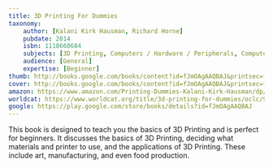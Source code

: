 ```yaml
---
title: 3D Printing For Dummies
taxonomy:
	author: [Kalani Kirk Hausman, Richard Horne]
	pubdate: 2014
	isbn: 1118660684
	subjects: [3D Printing, Computers / Hardware / Peripherals, Computers / Hardware / General]
	audience: [General]
	expertise: [Beginner]
thumb: http://books.google.com/books/content?id=fJmOAgAAQBAJ&printsec=frontcover&img=1&zoom=1&imgtk=AFLRE725G9EpmNtCUzhD5CJYwk_dsoOOWPF_sov804t3kEMhTDS-hjjNxt954DBESCD2jGtSUWrw3o8xDAqcMMhwqcq_OWBN4WXvhkoVnJYK10acEVcdWaMDKXi8JXdz8vh5i9KeS55F&source=gbs_api
cover: http://books.google.com/books/content?id=fJmOAgAAQBAJ&printsec=frontcover&img=1&zoom=1&imgtk=AFLRE725G9EpmNtCUzhD5CJYwk_dsoOOWPF_sov804t3kEMhTDS-hjjNxt954DBESCD2jGtSUWrw3o8xDAqcMMhwqcq_OWBN4WXvhkoVnJYK10acEVcdWaMDKXi8JXdz8vh5i9KeS55F&source=gbs_api
amazon: https://www.amazon.com/Printing-Dummies-Kalani-Kirk-Hausman/dp/1118660757/ref=sr_1_5?keywords=3D+printing+for+dummies&qid=1569256815&s=gateway&sr=8-5
worldcat: https://www.worldcat.org/title/3d-printing-for-dummies/oclc/900057826&referer=brief_results
google: https://play.google.com/store/books/details?id=fJmOAgAAQBAJ
---
```

This book is designed to teach you the basics of 3D Printing and is perfect for beginners.  It discusses the basics of 3D Printing, deciding what materials and printer to use, and the applications of 3D Printing.  These include art, manufacturing, and even food production.